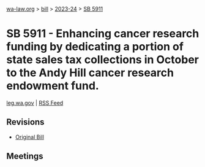 [wa-law.org](/) > [bill](/bill/) > [2023-24](/bill/2023-24/) > [SB 5911](/bill/2023-24/sb/5911/)

# SB 5911 - Enhancing cancer research funding by dedicating a portion of state sales tax collections in October to the Andy Hill cancer research endowment fund.
[leg.wa.gov](https://app.leg.wa.gov/billsummary?BillNumber=5911&Year=2023&Initiative=false) | [RSS Feed](./rss.xml)

## Revisions
* [Original Bill](1/)

## Meetings